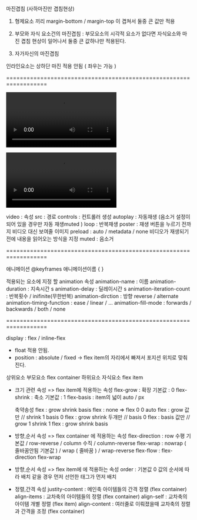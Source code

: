 마진겹침 (사하마진만 겹침현상)

1. 형제요소 끼리 margin-bottom / margin-top 이 겹쳐서 둘중 큰 값만 적용

2. 부모와 자식 요소건의 마진겹침 : 부모요소의 시각적 요소가 없다면 자식요소와 마진 겹침 현상이 일어나서 둘중 큰 값하나만 적용된다.

3. 자가자신의 마진겹침

인라인요소는 상하단 마진 적용 안됨 ( 좌우는 가능 )

==================================================================

<video src="경로" type="video/mp4"></video>

<video>
<source src="경로" type="video/mp4" />
</video>

video : 속성
src : 경로
controls : 컨트롤러 생성
autoplay : 자동재생 (음소거 설정이 되어 있을 경우만 자동 재생muted )
loop : 반복재생
poster : 재생 버튼을 누르기 전까지 비디오 대신 보여줄 이미지
preload : auto / metadata / none 비디오가 재생되기 전에 내용을 읽어오는 방식을 지정
muted : 음소거

==================================================================

애니메이션
@keyframes 애니메이션이름 {
}

적용되는 요소에 지정 할 animation 속성
animation-name : 이름
animation-duration : 지속시간 s
animation-delay : 딜레이시간 s
animation-iteration-count : 반복횟수 / inifinite(무한반복)
animation-dirction : 방향 reverse / alternate
animation-timing-function : ease / linear / ...
animation-fill-mode : forwards / backwards / both / none

==================================================================

display : flex / inline-flex

- float 적용 안됨.
- position : absolute / fixed -> flex item의 자리에서 빠져서 포지션 위치로 맞춰진다.

상위요소 부모요소 flex container
하위요소 자식요소 flex item

- 크기 관련 속성 => flex item에 적용하는 속성
  flex-grow : 확장 기본값 : 0
  flex-shrink : 축소 기본값 : 1
  flex-basis : item의 넓이 auto / px

  축약송성
  flex : grow shrink basis
  flex : none => flex 0 0 auto
  flex : grow 값만 // shrink 1 basis 0
  flex : grow shrink 두개만 // basis 0
  flex : basis 값만 // grow 1 shrink 1
  flex : grow shrink basis

- 방향,순서 속성 => flex container 에 적용하는 속성
  flex-direction : row 수평 기본값 / row-reverse / column 수직 / column-reverse
  flex-wrap : nowrap ( 줄바꿈안됨 기본값 ) / wrap ( 줄바꿈 ) / wrap-reverse
  flex-flow : flex-direction flex-wrap
- 방향,순서 속성 => flex item에 에 적용하는 속성
  order : 기본값 0 값의 순서에 따라 배치 같을 경우 먼저 선언한 태그가 먼저 배치

- 정렬,간격 속성
  justity-content : 메인축 아이템들의 간격 정렬 (flex container)
  align-items : 교차축의 아이템들의 정렬 (flex container)
  align-self : 교차축의 아이템 개별 정렬 (flex item)
  align-content : 여러줄로 이뤄졌을때 교차축의 정렬과 간격을 조정 (flex container)
